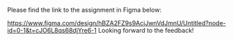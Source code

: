 Please find the link to the assignment in Figma below:

https://www.figma.com/design/hBZA2FZ9s9AcjJwnVdJmnU/Untitled?node-id=0-1&t=cJO6L8qs68djYre6-1
Looking forward to the feedback!
